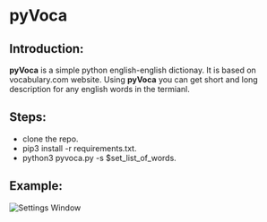 # pyVoca
## Introduction:
**pyVoca** is a simple python english-english dictionay. It is based on vocabulary.com website.
Using **pyVoca** you can get short and long description for any english words in the termianl.

## Steps:
  - clone the repo.
  - pip3 install -r requirements.txt.
  - python3 pyvoca.py -s $set_list_of_words.

## Example:
![Settings Window](https://github.com/islamTaha12/pyVoca/blob/master/Screenshot.png)

